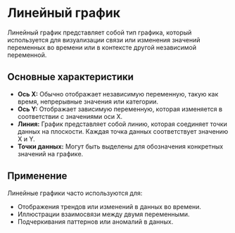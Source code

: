 # Линейный график

Линейный график представляет собой тип графика, который используется для визуализации связи или изменения значений переменных во времени или в контексте другой независимой переменной.

## Основные характеристики

- **Ось X:** Обычно отображает независимую переменную, такую как время, непрерывные значения или категории.
- **Ось Y:** Отображает зависимую переменную, которая изменяется в соответствии с значениями оси X.
- **Линия:** График представляет собой линию, которая соединяет точки данных на плоскости. Каждая точка данных соответствует значению X и Y.
- **Точки данных:** Могут быть выделены для обозначения конкретных значений на графике.

## Применение

Линейные графики часто используются для:

- Отображения трендов или изменений в данных во времени.
- Иллюстрации взаимосвязи между двумя переменными.
- Подчеркивания паттернов или аномалий в данных.
